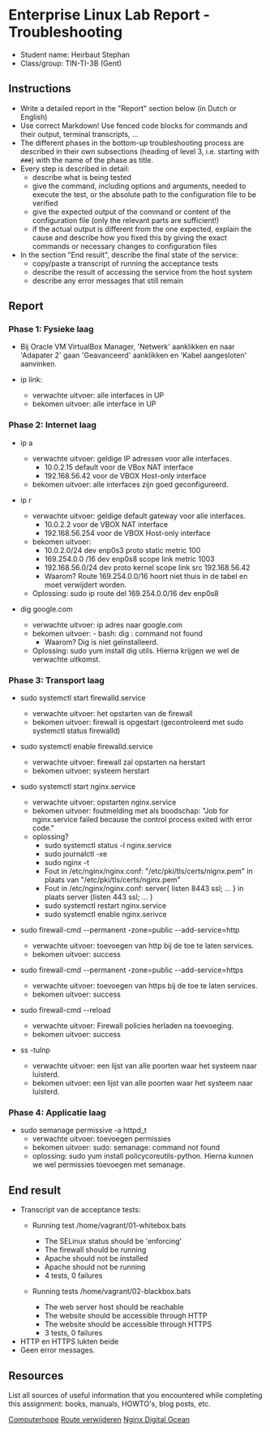 # Enterprise Linux Lab Report - Troubleshooting

- Student name: Heirbaut Stephan
- Class/group: TIN-TI-3B (Gent)

## Instructions

- Write a detailed report in the "Report" section below (in Dutch or English)
- Use correct Markdown! Use fenced code blocks for commands and their output, terminal transcripts, ...
- The different phases in the bottom-up troubleshooting process are described in their own subsections (heading of level 3, i.e. starting with `###`) with the name of the phase as title.
- Every step is described in detail:
    - describe what is being tested
    - give the command, including options and arguments, needed to execute the test, or the absolute path to the configuration file to be verified
    - give the expected output of the command or content of the configuration file (only the relevant parts are sufficient!)
    - if the actual output is different from the one expected, explain the cause and describe how you fixed this by giving the exact commands or necessary changes to configuration files
- In the section "End result", describe the final state of the service:
    - copy/paste a transcript of running the acceptance tests
    - describe the result of accessing the service from the host system
    - describe any error messages that still remain

## Report

### Phase 1: Fysieke laag

- Bij Oracle VM VirtualBox Manager, 'Netwerk' aanklikken en naar 'Adapater 2' gaan 'Geavanceerd' aanklikken en 'Kabel aangesloten' aanvinken.

- ip link:
  - verwachte uitvoer: alle interfaces in UP
  - bekomen uitvoer: alle interface in UP

### Phase 2: Internet laag

- ip a
  - verwachte uitvoer: geldige IP adressen voor alle interfaces.
    - 10.0.2.15 default voor de VBox NAT interface
    - 192.168.56.42 voor de VBOX Host-only interface
  - bekomen uitvoer: alle interfaces zijn goed geconfigureerd.
  
- ip r
  - verwachte uitvoer: geldige default gateway voor alle interfaces.
    - 10.0.2.2 voor de VBOX NAT interface
    - 192.168.56.254 voor de VBOX Host-only interface
  - bekomen uitvoer:
    - 10.0.2.0/24 dev enp0s3 proto static metric 100
    - 169.254.0.0 /16 dev enp0s8 scope link metric 1003
    - 192.168.56.0/24 dev proto kernel scope link src 192.168.56.42
    - Waarom? Route 169.254.0.0/16 hoort niet thuis in de tabel en moet verwijdert worden.
  - Oplossing: sudo ip route del 169.254.0.0/16 dev enp0s8
  
- dig google.com
  - verwachte uitvoer: ip adres naar google.com
  - bekomen uitvoer: - bash: dig : command not found
    - Waarom? Dig is niet geïnstalleerd.
  - Oplossing: sudo yum install dig utils. Hierna krijgen we wel de verwachte uitkomst.
  

### Phase 3: Transport laag

- sudo systemctl start firewalld.service
  - verwachte uitvoer: het opstarten van de firewall
  - bekomen uitvoer: firewall is opgestart (gecontroleerd met sudo systemctl status firewalld)
  
- sudo systemctl enable firewalld.service
  - verwachte uitvoer: firewall zal opstarten na herstart
  - bekomen uitvoer: systeem herstart
  
- sudo systemctl start nginx.service
  - verwachte uitvoer: opstarten nginx.service
  - bekomen uitvoer: foutmelding met als boodschap: "Job for nginx.service failed because the control process exited with error code."
  - oplossing?
    - sudo systemctl status -l nginx.service
    - sudo journalctl -xe
    - sudo nginx -t
    - Fout in /etc/nginx/nginx.conf: "/etc/pki/tls/certs/nignx.pem" in plaats van  "/etc/pki/tls/certs/nginx.pem"
    - Fout in /etc/nginx/nginx.conf: server{ listen 8443 ssl; ... } in plaats server {listen 443 ssl; ... }
    - sudo systemctl restart nginx.service
    - sudo systemctl enable nginx.serivce
    
- sudo firewall-cmd --permanent -zone=public --add-service=http
  - verwachte uitvoer: toevoegen van http bij de toe te laten services.
  - bekomen uitvoer: success
  
- sudo firewall-cmd --permanent -zone=public --add-service=https
  - verwachte uitvoer: toevoegen van https bij de toe te laten services.
  - bekomen uitvoer: success
  
- sudo firewall-cmd --reload
  - verwachte uitvoer: Firewall policies herladen na toevoeging.
  - bekomen uitvoer: success
  
- ss -tulnp
  - verwachte uitvoer: een lijst van alle poorten waar het systeem naar luisterd.
  - bekomen uitvoer: een lijst van alle poorten waar het systeem naar luisterd.

### Phase 4: Applicatie laag

- sudo semanage permissive -a httpd_t
  - verwachte uitvoer: toevoegen permissies
  - bekomen uitvoer: sudo: semanage: command not found
  - oplossing: sudo yum install policycoreutils-python. Hierna kunnen we wel permissies toevoegen met semanage.

## End result

- Transcript van de acceptance tests:
  - Running test /home/vagrant/01-whitebox.bats
    - The SELinux status should be 'enforcing'
    - The firewall should be running
    - Apache should not be installed
    - Apache should not be running
    - 4 tests, 0 failures
  
  - Running tests /home/vagrant/02-blackbox.bats
    - The web server host should be reachable
    - The website should be accessible through HTTP
    - The website should be accessible through HTTPS
    - 3 tests, 0 failures  
- HTTP en HTTPS lukten beide
- Geen error messages.

## Resources

List all sources of useful information that you encountered while completing this assignment: books, manuals, HOWTO's, blog posts, etc.

[Computerhope](https://www.computerhope.com/)
[Route verwijderen](https://www.cyberciti.biz/faq/howto-linux-configuring-default-route-with-ipcommand/)
[Nginx Digital Ocean](https://www.digitalocean.com/community/tutorials/how-to-install-nginx-on-centos-7)
